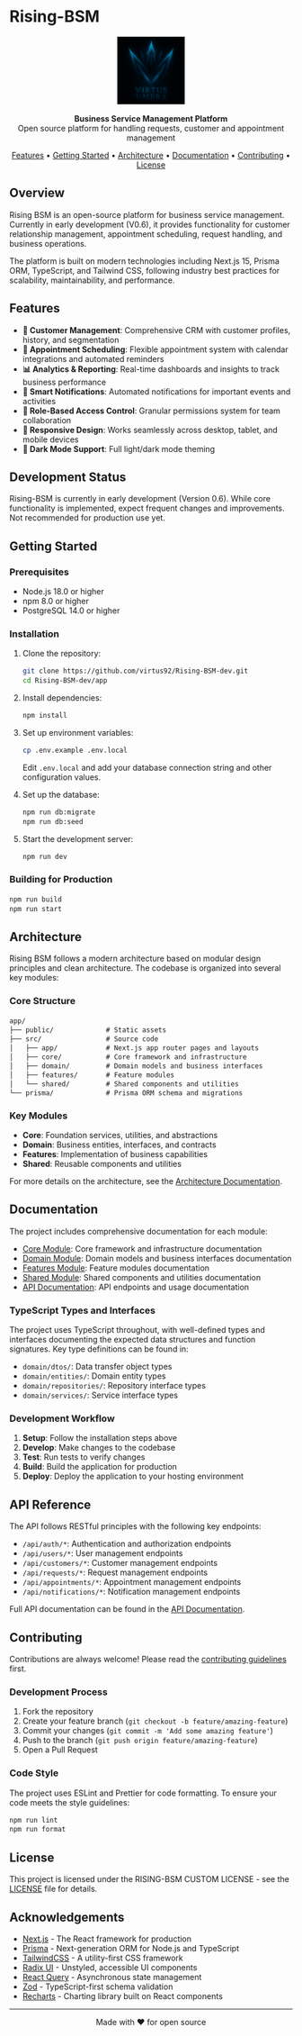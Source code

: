 # Rising-BSM

<p align="center">
  <img src="./app\public\images\Logo_vu.png" alt="Rising BSM Logo" width="120" />
</p>

<p align="center">
  <strong>Business Service Management Platform</strong><br>
  Open source platform for handling requests, customer and appointment management
</p>

<p align="center">
  <a href="#features">Features</a> •
  <a href="#getting-started">Getting Started</a> •
  <a href="#architecture">Architecture</a> •
  <a href="#documentation">Documentation</a> •
  <a href="#contributing">Contributing</a> •
  <a href="#license">License</a>
</p>

## Overview

Rising BSM is an open-source platform for business service management. Currently in early development (V0.6), it provides functionality for customer relationship management, appointment scheduling, request handling, and business operations.

The platform is built on modern technologies including Next.js 15, Prisma ORM, TypeScript, and Tailwind CSS, following industry best practices for scalability, maintainability, and performance.

## Features

- **👥 Customer Management**: Comprehensive CRM with customer profiles, history, and segmentation
- **📅 Appointment Scheduling**: Flexible appointment system with calendar integrations and automated reminders
- **📊 Analytics & Reporting**: Real-time dashboards and insights to track business performance
- **🔔 Smart Notifications**: Automated notifications for important events and activities
- **🔐 Role-Based Access Control**: Granular permissions system for team collaboration
- **📱 Responsive Design**: Works seamlessly across desktop, tablet, and mobile devices
- **🌙 Dark Mode Support**: Full light/dark mode theming

## Development Status

Rising-BSM is currently in early development (Version 0.6). While core functionality is implemented, expect frequent changes and improvements. Not recommended for production use yet.

## Getting Started

### Prerequisites

- Node.js 18.0 or higher
- npm 8.0 or higher
- PostgreSQL 14.0 or higher

### Installation

1. Clone the repository:
   ```bash
   git clone https://github.com/virtus92/Rising-BSM-dev.git
   cd Rising-BSM-dev/app
   ```

2. Install dependencies:
   ```bash
   npm install
   ```

3. Set up environment variables:
   ```bash
   cp .env.example .env.local
   ```
   Edit `.env.local` and add your database connection string and other configuration values.

4. Set up the database:
   ```bash
   npm run db:migrate
   npm run db:seed
   ```

5. Start the development server:
   ```bash
   npm run dev
   ```

### Building for Production

```bash
npm run build
npm run start
```

## Architecture

Rising BSM follows a modern architecture based on modular design principles and clean architecture. The codebase is organized into several key modules:

### Core Structure

```
app/
├── public/             # Static assets
├── src/                # Source code
│   ├── app/            # Next.js app router pages and layouts
│   ├── core/           # Core framework and infrastructure
│   ├── domain/         # Domain models and business interfaces
│   ├── features/       # Feature modules
│   └── shared/         # Shared components and utilities
└── prisma/             # Prisma ORM schema and migrations
```

### Key Modules

- **Core**: Foundation services, utilities, and abstractions
- **Domain**: Business entities, interfaces, and contracts
- **Features**: Implementation of business capabilities
- **Shared**: Reusable components and utilities

For more details on the architecture, see the [Architecture Documentation](#architecture).

## Documentation

The project includes comprehensive documentation for each module:

- [Core Module](./app/src/core/README.md): Core framework and infrastructure documentation
- [Domain Module](./app/src/domain/README.md): Domain models and business interfaces documentation
- [Features Module](./app/src/features/README.md): Feature modules documentation
- [Shared Module](./app/src/shared/README.md): Shared components and utilities documentation
- [API Documentation](./app/src/app/api/README.md): API endpoints and usage documentation

### TypeScript Types and Interfaces

The project uses TypeScript throughout, with well-defined types and interfaces documenting the expected data structures and function signatures. Key type definitions can be found in:

- `domain/dtos/`: Data transfer object types
- `domain/entities/`: Domain entity types
- `domain/repositories/`: Repository interface types
- `domain/services/`: Service interface types

### Development Workflow

1. **Setup**: Follow the installation steps above
2. **Develop**: Make changes to the codebase
3. **Test**: Run tests to verify changes
4. **Build**: Build the application for production
5. **Deploy**: Deploy the application to your hosting environment

## API Reference

The API follows RESTful principles with the following key endpoints:

- `/api/auth/*`: Authentication and authorization endpoints
- `/api/users/*`: User management endpoints
- `/api/customers/*`: Customer management endpoints
- `/api/requests/*`: Request management endpoints
- `/api/appointments/*`: Appointment management endpoints
- `/api/notifications/*`: Notification management endpoints

Full API documentation can be found in the [API Documentation](./app/src/app/api/README.md).

## Contributing

Contributions are always welcome! Please read the [contributing guidelines](./CONTRIBUTING.md) first.

### Development Process

1. Fork the repository
2. Create your feature branch (`git checkout -b feature/amazing-feature`)
3. Commit your changes (`git commit -m 'Add some amazing feature'`)
4. Push to the branch (`git push origin feature/amazing-feature`)
5. Open a Pull Request

### Code Style

The project uses ESLint and Prettier for code formatting. To ensure your code meets the style guidelines:

```bash
npm run lint
npm run format
```

## License

This project is licensed under the RISING-BSM CUSTOM LICENSE - see the [LICENSE](./LICENSE) file for details.

## Acknowledgements

- [Next.js](https://nextjs.org/) - The React framework for production
- [Prisma](https://www.prisma.io/) - Next-generation ORM for Node.js and TypeScript
- [TailwindCSS](https://tailwindcss.com/) - A utility-first CSS framework
- [Radix UI](https://www.radix-ui.com/) - Unstyled, accessible UI components
- [React Query](https://tanstack.com/query/latest) - Asynchronous state management
- [Zod](https://zod.dev/) - TypeScript-first schema validation
- [Recharts](https://recharts.org/) - Charting library built on React components

---

<p align="center">Made with ❤️ for open source</p>
